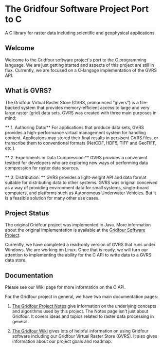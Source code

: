 # The Gridfour Software Project Port to C
A C library for raster data including scientific and geophysical applications.

## Welcome
Welcome to the Gridfour software project's port to the C programming language.  We are just getting
started and aspects of this project are still in flux.  Currently, we are focused on
a C-langage implementation of the GVRS API.

## What is GVRS?
The Gridfour Virtual Raster Store (GVRS, pronounced "givers") is a file-backed system
that provides memory-efficient access to large and very large raster (grid) data sets.
GVRS was created with three main purposes in mind:

** 1. Authoring Data:** For applications that produce data sets, GVRS provides a high-performance
virtual management system for handling content. Applicatons may stored their final results
in persisent GVRS files, or transcribe them to conventional formats (NetCDF, HDF5, TIFF and GeoTIFF, etc.).

** 2. Experiments in Data Compression:**  GVRS provides a convenient testbed for developers
who are exploring new ways of performing data compression for raster data sources.

** 3. Distribution: **  GVRS provides a light-weight API and data format suitable for distributing
data to other systems. GVRS was original conceived as a way of providing environment data for small systems, 
single-board computers, and platforms such as Autonomous Underwater Vehicles. But it is a feasible
solution for many other use cases.

## Project Status
The original Gridfour project was implemented in Java. More information about the original implementation
is available at the [Gridfour Software Project](https://github.com/gwlucastrig/gridfour).

Currently, we have completed a read-only version of GVRS that runs under Windows. We are working
on Linux.  Once that is ready, we will turn our attention to implementing the ability
for the C API to write data to a GVRS data store.

## Documentation

Please see our Wiki page for more information on the C API.

For the Gridfour project in general, we have two main documentation pages:

1. [The Gridfour Project Notes](https://gwlucastrig.github.io/GridfourDocs/notes/index.html) give information on
   the underlying concepts and algorithms used by this project. The Notes page isn't just about Gridfour.
   It covers ideas and topics related to raster data processing in general.

2. [The Gridfour Wiki](https://github.com/gwlucastrig/gridfour/wiki) gives lots of helpful information
   on using Gridfour software including our Gridfour Virtual Raster Store (GVRS). It also gives information
   about our project goals and roadmap.
 
